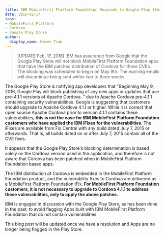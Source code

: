 ```yaml
---
title: IBM MobileFirst Platform Foundation Responds to Google Play Store Announcement of Blocking Apps Using Vulnerable Cordova Versions
date: 2016-02-17
tags:
- MobileFirst_Platform
- Cordova
- Google Play Store
author:
  display_name: Karen Tran
---
```

> [UPDATE Feb. 17, 2016] IBM has assurance from Google that the Google Play Store will not block MobileFirst Platform Foundation apps that have the IBM patched distribution of Cordova for these CVEs. The blocking was scheduled to begin on May 9th. The warning emails will discontinue being sent within two to three weeks.

The Google Play Store is notifying app developers that "Beginning May 9, 2016, Google Play will block publishing of any new apps or updates that use pre-4.1.1 versions of Apache Cordova. " due to Apache Cordova pre-4.1.1 containing security vulnerabilities. Google is suggesting that customers should upgrade to Apache Cordova 4.1.1 or higher.  While it is correct that open source Apache Cordova prior to version 4.1.1 contains these vulnerabilities, **this is not the case for IBM MobileFirst Platform Foundation customers who have applied the IBM iFixes for the vulnerabilities**. The iFixes are available from Fix Central with any build dated July 7, 2015 or afterwards. That is, all builds dated on or after July 7, 2015 contain all of the CVE fixes.

It appears that the Google Play Store's blocking determination is based solely on the Cordova version used in the application, and therefore is not aware that Cordova has been patched when in MobileFirst Platform Foundation based apps.

The IBM distribution of Cordova is embedded in the MobileFirst Platform Foundation product, and the vulnerability fixes to Cordova are delivered as a MobileFirst Platform Foundation iFix. **For MobileFirst Platform Foundation customers, it is not necessary to upgrade to Cordova 4.1.1 to address these vulnerabilities, only to apply the above patches.**

IBM is engaged in discussion with the Google Play Store, as has been done in the past, to avoid flagging Apps built with IBM MobileFirst Platform Foundation that do not contain vulnerabilities.

This blog post will be updated once we have a resolution and Apps are no longer being flagged in the Play Store.